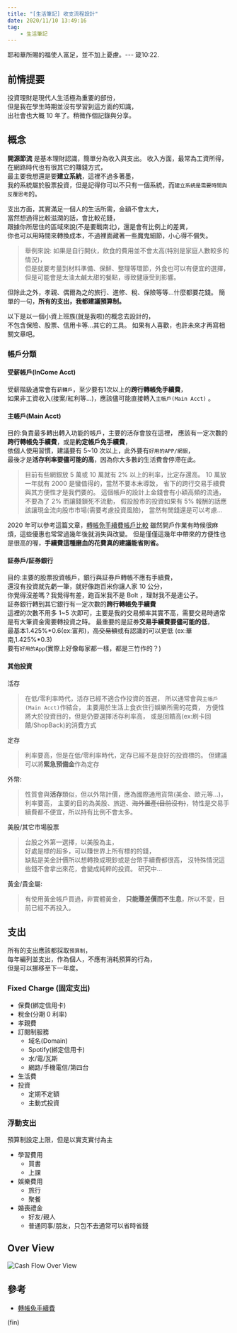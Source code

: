 ```yaml
---
title: "[生活筆記] 收支流程設計"
date: 2020/11/10 13:49:16
tag:
    - 生活筆記
---
```


耶和華所賜的福使人富足，並不加上憂慮。--- 箴10:22.

## 前情提要

投資理財是現代人生活極為重要的部份，  
但是我在學生時期並沒有學習到這方面的知識，  
出社會也大概 10 年了。稍微作個記錄與分享。  

## 概念

**開源節流** 是基本理財認識，簡單分為收入與支出。
收入方面，最常為工資所得，在網路時代也有很其它的賺錢方式，  
最主要我想還是要**建立系統**，這裡不過多著墨，  
我的系統屬於股票投資，但是記得你可以不只有一個系統，而`建立系統是需要時間與反覆思考`的。

支出方面，其實滿足一個人的生活所需，金額不會太大，  
當然想過得比較滋潤的話，會比較花錢，  
跟據你所居住的區域來說(不是要戰南北)，還是會有比例上的差異，  
你也可以用時間來轉換成本，不過裡面藏著一些魔鬼細節，小心得不償失。  

> 舉例來說:
> 如果是自行開伙，飲食的費用並不會太高(特別是家庭人數較多的情況)，  
> 但是就要考量到材料準備、保鮮、整理等環節，外食也可以有便宜的選擇，  
> 但是可能會是太油太鹹太甜的餐點，導致健康受到影響。

但除此之外，孝親、偶爾為之的旅行、進修、稅、保險等等…什麼都要花錢。
簡單的一句，**所有的支出，我都建議預算制。**

以下是以一個小資上班族(就是我啦)的概念去設計的，  
不包含保險、股票、信用卡等…其它的工具。
如果有人喜歡，也許未來才再寫相關文章吧。

### 帳戶分類

#### 受薪帳戶(InCome Acct)

受薪階級通常會有`薪轉戶`，至少要有1次以上的**跨行轉帳免手續費**，  
如果非工資收入(接案/紅利等…)，應該儘可能直接轉入`主帳戶(Main Acct)` 。

#### 主帳戶(Main Acct)

目的:負責最多轉出轉入功能的帳戶，主要的活存會放在這裡，
應該有一定次數的**跨行轉帳免手續費**，或是**約定帳戶免手續費**，  
依個人使用習慣，建議要有 5~10 次以上，此外要有`好用的APP/網銀`，  
最後才是**活存利率要儘可能的高**，因為你大多數的生活費會停滯在此。

> 目前有些網銀放 5 萬或 10 萬就有 2% 以上的利率，比定存還高。
> 10 萬放一年就有 2000 是蠻值得的，當然不要本末導致，
> 省下的跨行交易手續費與其方便性才是我們要的。
> 這個帳戶的設計上金錢會有小額高頻的流通，
> 不要為了 2% 而讓錢鎖死不流動，
> 假設股市的投資如果有 5% 報酬的話應該讓現金流向股市市場(需要考慮投資風險)，
> 當然有閒錢還是可以考慮…

2020 年可以參考這篇文章，[轉帳免手續費帳戶比較](https://carl5202002.pixnet.net/blog/post/316738662-%E8%B7%A8%E8%A1%8C%E8%BD%89%E5%B8%B3%E5%85%8D%E6%89%8B%E7%BA%8C%E8%B2%BB)
雖然開戶作業有時候很麻煩，這些優惠也常常過幾年後就消失與改變。
但是僅僅這幾年中帶來的方便性也是很高的喔，**手續費這種磨血的花費真的建議能省則省。**

#### 証券戶/証券銀行

目的:主要的股票投資帳戶，銀行與証券戶轉帳不應有手續費，  
還沒有投資就先虧一筆，就好像跑百米你讓人家 10 公分，  
你覺得沒差嗎？我覺得有差，跑百米我不是 Bolt ，理財我不是連公子。  
証券銀行轉到其它銀行有一定次數的**跨行轉帳免手續費**  
這裡的次數不用多 1~5 次即可，主要是我的交易頻率其實不高，需要交易時通常是有大筆資金需要轉投資之時。
最重要的是証券**交易手續費要儘可能的低**，  
最基本1.425%\*0.6(ex:富邦)，~~高交易額~~或有認識的可以更低 (ex:華南,1.425%\*0.3)  
要有`好用的App`(實際上好像每家都一樣，都是三竹作的？)

#### 其他投資

活存
> 在低/零利率時代，活存已經不適合作投資的首選，
> 所以通常會與`主帳戶(Main Acct)`作結合，
> 主要用於生活上食衣住行娛樂所需的花費，
> 方便性將大於投資目的，但是仍要選擇活存利率高，
> 或是回饋高(ex:刷卡回饋/ShopBack)的消費方式

定存
> 利率要高，但是在低/零利率時代，定存已經不是良好的投資標的。
> 但建議可以將**緊急預備金**作為定存

外幣:
> 性質會與**活存**類似，但以外幣計價，應為國際通用貨幣(美金、歐元等…)，利率要高，
> 主要的目的為美股、旅遊、~~海外置產(目前沒有)~~，特性是交易手續費都不便宜，所以持有比例不會太多。

美股/其它市場股票
> 台股之外第一選擇，以美股為主，  
> 好處是標的超多，可以賺世界上所有標的的錢，  
> 缺點是美金計價所以想轉換成現鈔或是台幣手續費都很高，
> 沒特殊情況這些錢不會拿出來花，會變成純粹的投資。
> 研究中…

黃金/貴金屬:
> 有使用黃金帳戶買過，非實體黃金，
> **只能賺差價而不生息**，所以不愛，目前已經不再投入。

## 支出

所有的支出應該都採取`預算制`，  
每年編列並支出，作為個人，不應有消耗預算的行為，  
但是可以挪移至下一年度。

### Fixed Charge (固定支出)

- 保費(綁定信用卡)
- 稅金(分期 0 利率)
- 孝親費
- 訂閱制服務
  - 域名(Domain)
  - Spotify(綁定信用卡)
  - 水/電/瓦斯
  - 網路/手機電信/第四台
- 生活費
- 投資
  - 定期不定額
  - 主動式投資

### 浮動支出

預算制設定上限，但是以實支實付為主

- 學習費用
  - 買書
  - 上課
- 娛樂費用
  - 旅行
  - 聚餐
- 婚喪禮金
  - 好友/親人
  - 普通同事/朋友，只包不去通常可以省時省錢

## Over View

![Cash Flow Over View](/images/2020/11/cashflow.png)

## 參考

- [轉帳免手續費](https://carl5202002.pixnet.net/blog/post/316738662-%E8%B7%A8%E8%A1%8C%E8%BD%89%E5%B8%B3%E5%85%8D%E6%89%8B%E7%BA%8C%E8%B2%BB)

(fin)
